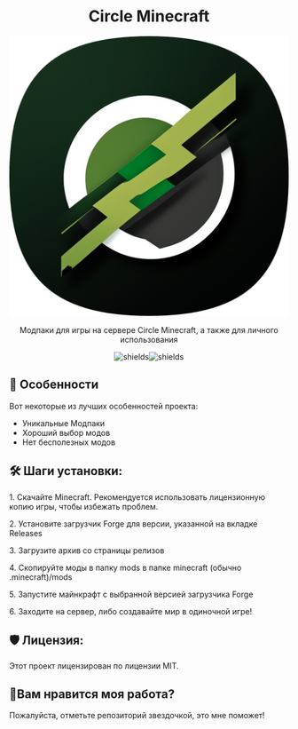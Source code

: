 <h1 align="center" id="title">Circle Minecraft</h1>

<p align="center"><img src="https://github.com/bUmmy1337/circleminecraft/blob/main/github/images/circlemine.png?raw=true" alt="project-image"></p>

<p align="center", id="description">Модпаки для игры на сервере Circle Minecraft, а также для личного использования</p>

<p align="center"><img src="https://img.shields.io/badge/Military-release-green" alt="shields"><img src="https://img.shields.io/badge/Middle%20Ages-work_in_progress-yellow" alt="shields"></p>

  
  
<h2>🧐 Особенности</h2>

Вот некоторые из лучших особенностей проекта:

*   Уникальные Модпаки
*   Хороший выбор модов
*   Нет бесполезных модов

<h2>🛠️ Шаги установки:</h2>

<p>1. Скачайте Minecraft. Рекомендуется использовать лицензионную копию игры, чтобы избежать проблем.</p>

<p>2. Установите загрузчик Forge для версии, указанной на вкладке Releases</p>

<p>3. Загрузите архив со страницы релизов</p>

<p>4. Скопируйте моды в папку mods в папке minecraft (обычно .minecraft)/mods</p>

<p>5. Запустите майнкрафт с выбранной версией загрузчика Forge<p>

<p>6. Заходите на сервер, либо создавайте мир в одиночной игре!

<h2>🛡️ Лицензия:</h2>

Этот проект лицензирован по лицензии MIT.

<h2>💖Вам нравится моя работа?</h2>

Пожалуйста, отметьте репозиторий звездочкой, это мне поможет!
